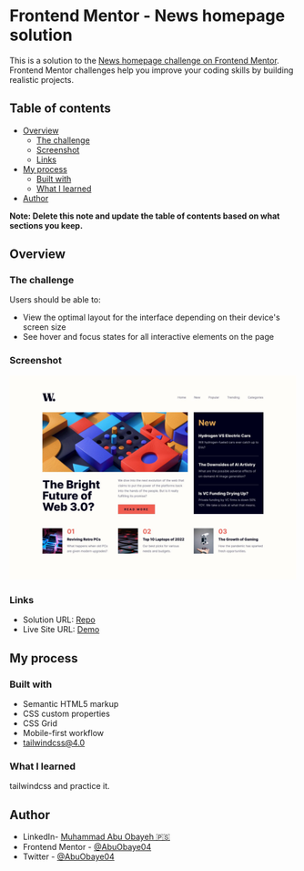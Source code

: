 # Frontend Mentor - News homepage solution

This is a solution to the [News homepage challenge on Frontend Mentor](https://www.frontendmentor.io/challenges/news-homepage-H6SWTa1MFl). Frontend Mentor challenges help you improve your coding skills by building realistic projects.

## Table of contents

- [Overview](#overview)
  - [The challenge](#the-challenge)
  - [Screenshot](#screenshot)
  - [Links](#links)
- [My process](#my-process)
  - [Built with](#built-with)
  - [What I learned](#what-i-learned)
- [Author](#author)

**Note: Delete this note and update the table of contents based on what sections you keep.**

## Overview

### The challenge

Users should be able to:

- View the optimal layout for the interface depending on their device's screen size
- See hover and focus states for all interactive elements on the page

### Screenshot

![Design](/design/desktop-design.jpg)

### Links

- Solution URL: [Repo](https://github.com/AbuObayeh04/news-homepage-main)
- Live Site URL: [Demo](https://abuobayeh04.github.io/news-homepage-main/)

## My process

### Built with

- Semantic HTML5 markup
- CSS custom properties
- CSS Grid
- Mobile-first workflow
- tailwindcss@4.0

### What I learned

tailwindcss and practice it.

## Author

- LinkedIn- [Muhammad Abu Obayeh 🇵🇸](https://www.linkedin.com/in/muhammadabuobaya/)
- Frontend Mentor - [@AbuObaye04](https://www.frontendmentor.io/profile/AbuObayeh04)
- Twitter - [@AbuObaye04](https://www.twitter.com/AbuObayeh04)
